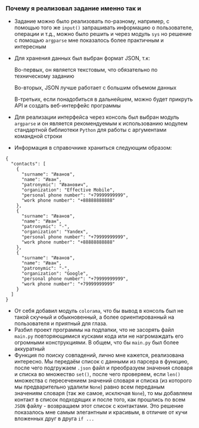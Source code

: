 ### Почему я реализовал задание именно так и 

- Задание можно было реализовать по-разному, например, с помощью того же `input()` запрашивать информацию о пользователе, операции и т.д., можно было решить и через модуль `sys` но решение с помощью `argparse` мне показалось более практичным и интересным
- Для хранения данных был выбран формат JSON, т.к:

    Во-первых, он является текстовым, что обязательно по техническому заданию
  
    Во-вторых, JSON лучше работает с большим объемом данных
  
    В-третьих, если понадобиться в дальнейшем, можно будет прикруть API и создать веб-интерфейс программы
  
- Для реализации интерфейса через консоль был выбран модуль `argparse` и он является рекомендуемым к использованию модулем стандартной библиотеки `Python` для работы с аргументами командной строки
- Информация в справочнике храниться следующим образом:

```
{
  "contacts": [
    {
      "surname": "Иванов",
      "name": "Иван",
      "patronymic": "Иванович",
      "organization": "Effective Mobile",
      "personal phone number": "+79999999999",
      "work phone number": "+88888888888"
    },
    {
      "surname": "Иванов",
      "name": "Иван",
      "patronymic": "-",
      "organization": "Yandex",
      "personal phone number": "+79999999999",
      "work phone number": "+88888888888"
    },
    {
      "surname": "Иванов",
      "name": "Иван",
      "patronymic": "-",
      "organization": "Google",
      "personal phone number": "+79999999999",
      "work phone number": "+79999999999"
    }
  ]
}
```
- От себя добавил модуль `colorama`, что бы вывод в консоль был не такой скучный и обыкновенный, а более ориентированный на пользователя и приятный для глаза.
- Разбил проект программы на подпапки, что не засорять файл `main.py` повторяющимися кусками кода или не нагромаждать его огромными конструкциями. В общем, что бы `main.py` был более аккуратный
- Функция по поиску совпадений, лично мне кажется, реализована интересно. Мы передаём список с данными из парсера в функцию, после чего подгружаем `.json` файл и преобразуем значения словаря и списка во множество `set()`, после чего проверяем, если `len()` множества с пересечением значений словаря и списка (из которого мы предварительно удалили `None`) равно всем переданым значениям словаря (так же самое, исключая `None`), то мы добавляем контакт в список подходящих и после того, как прошлись по всем `JSON` файлу - возвращаем этот список с контактами. Это решение показалось мне самым элегантным и красивым, в отличие от кучи вложенных друг в друга `if ...`

